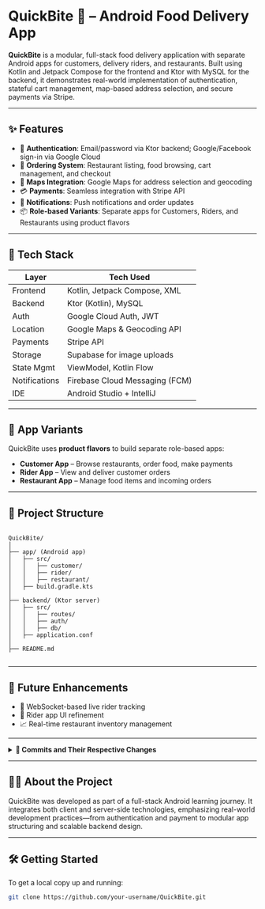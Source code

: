 # QuickBite 🍔 – Android Food Delivery App

**QuickBite** is a modular, full-stack food delivery application with separate Android apps for customers, delivery riders, and restaurants. Built using Kotlin and Jetpack Compose for the frontend and Ktor with MySQL for the backend, it demonstrates real-world implementation of authentication, stateful cart management, map-based address selection, and secure payments via Stripe.

---

## ✨ Features

- 🔐 **Authentication**: Email/password via Ktor backend; Google/Facebook sign-in via Google Cloud  
- 🛒 **Ordering System**: Restaurant listing, food browsing, cart management, and checkout  
- 📍 **Maps Integration**: Google Maps for address selection and geocoding  
- 💳 **Payments**: Seamless integration with Stripe API  
- 🔔 **Notifications**: Push notifications and order updates  
- 📦 **Role-based Variants**: Separate apps for Customers, Riders, and Restaurants using product flavors  

---

## 🧱 Tech Stack

| Layer         | Tech Used                        |
|--------------|----------------------------------|
| Frontend     | Kotlin, Jetpack Compose, XML     |
| Backend      | Ktor (Kotlin), MySQL             |
| Auth         | Google Cloud Auth, JWT           |
| Location     | Google Maps & Geocoding API      |
| Payments     | Stripe API                       |
| Storage      | Supabase for image uploads       |
| State Mgmt   | ViewModel, Kotlin Flow           |
| Notifications| Firebase Cloud Messaging (FCM)   |
| IDE          | Android Studio + IntelliJ        |

---

## 📲 App Variants

QuickBite uses **product flavors** to build separate role-based apps:

- **Customer App** – Browse restaurants, order food, make payments  
- **Rider App** – View and deliver customer orders  
- **Restaurant App** – Manage food items and incoming orders  

---

## 📂 Project Structure

```

QuickBite/
│
├── app/ (Android app)
│   ├── src/
│   │   ├── customer/
│   │   ├── rider/
│   │   ├── restaurant/
│   ├── build.gradle.kts
│
├── backend/ (Ktor server)
│   ├── src/
│   │   ├── routes/
│   │   ├── auth/
│   │   ├── db/
│   ├── application.conf
│
├── README.md


```

---

## 🚀 Future Enhancements

- 📍 WebSocket-based live rider tracking  
- 🔧 Rider app UI refinement  
- 📈 Real-time restaurant inventory management  

---

<details>
<summary><strong>📜 Commits and Their Respective Changes</strong></summary>

```

1. Implemented splash screen and fixed theme overlay issues
2. Setup Retrofit, fonts, Dagger-Hilt for DI
3. Designed Sign-Up screen and ViewModel
4. Enabled Sign-Up with backend, learned networking concepts (client-server via IP)
5. Implemented navigation and sign-in functionality
6. Completed Google sign-in and transition animations
7. Handled edge cases in authentication, JWT session setup, started Home screen
8. Implemented restaurant list, menus, shared animations
9. Completed Cart, bottom nav, food details, maps/address structure
10. Map integration initiated
11. Payment integration initiated
12. Google Maps and Stripe both functional
13. Order history/categorization + push notifications + notification UI
14. Implemented product flavors for Customer, Rider, Restaurant
15. Finalized and tested all three variants. Project is complete.

```

</details>

---

## 👨‍💻 About the Project

QuickBite was developed as part of a full-stack Android learning journey. It integrates both client and server-side technologies, emphasizing real-world development practices—from authentication and payment to modular app structuring and scalable backend design.

---

## 🛠️ Getting Started

To get a local copy up and running:

```bash
git clone https://github.com/your-username/QuickBite.git
